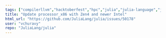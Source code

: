 ```yaml
---
tags: ["compilerllvm","hacktoberfest","hpc","julia","julia-language","julialang","machine-learning","numerical","programming-language","science","scientific","systemx86"]
title: "Update processor_x86 with Zen4 and newer Intel"
html_url: "https://github.com/JuliaLang/julia/issues/50178"
user: "vchuravy"
repo: "JuliaLang/julia"
---
```


